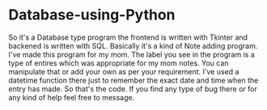 # Database-using-Python
So it's a Database type program the frontend is written with Tkinter and backened is written with SQL.
Basically it's a kind of Note adding program.
I've made this program for my mom.
The label you see in the program is a type of entires which was appropriate for my mom notes.
You can manipulate that or add your own as per your requirement.
I've used a datetime function there just to remember the exact date and time when the entry has made.
So that's the code.
If you find any type of bug there or for any kind of help feel free to message.
